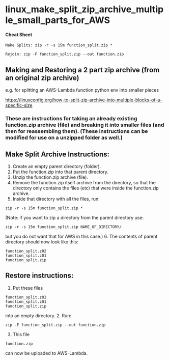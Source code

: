 # linux_make_split_zip_archive_multiple_small_parts_for_AWS

#### Cheat Sheet
```
Make Splits: zip -r -s 15m function_split.zip *

Rejoin: zip -F function_split.zip --out function.zip

```

## Making and Restoring a 2 part zip archive (from an original zip archive)

e.g. for splitting an AWS-Lambda function python env into smaller pieces

https://linuxconfig.org/how-to-split-zip-archive-into-multiple-blocks-of-a-specific-size 

### These are instructions for taking an already existing function.zip archive (file) and breaking it into smaller files (and then for reassembling them). (These instructions can be modified for use on a unzipped folder as well.) 

## Make Split Archive Instructions:
1. Create an empty parent directory (folder).
2. Put the function.zip into that parent directory.
3. Unzip the function.zip archive (file).
4. Remove the function.zip itself archive from the directory, so that the directory only contains the files (etc) that were inside the function.zip archive.
5. Inside that directory with all the files, run: 
```
zip -r -s 15m function_split.zip *
```
(Note: if you want to zip a directory from the parent directory use:
```
zip -r -s 15m function_split.zip NAME_OF_DIRECTORY/
```
but you do not want that for AWS in this case.)
6. The contents of parent directory should now look like this:
```
function_split.z02        
function_split.z01  
function_split.zip
```

## Restore instructions:
1. Put these files
```
function_split.z02        
function_split.z01  
function_split.zip
```
into an empty directory.
2. Run: 
```
zip -F function_split.zip --out function.zip
```
3. This file
```
function.zip
``` 
can now be uploaded to AWS-Lambda.
